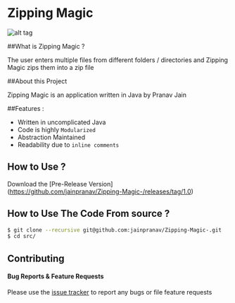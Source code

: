 # Zipping Magic

![alt tag](http://i.imgur.com/VrpFcKn.jpg)

##What is Zipping Magic ?

The user enters multiple files from different folders / directories and Zipping Magic zips them into a zip file

##About this Project 

Zipping Magic is an application written in Java by Pranav Jain


##Features :

 - Written in uncomplicated Java
 - Code is highly `Modularized`
 - Abstraction Maintained
 - Readability due to `inline comments`

## How to Use ?

Download the [Pre-Release Version] (https://github.com/jainpranav/Zipping-Magic-/releases/tag/1.0)

## How to Use The Code From source ?
```bash
$ git clone --recursive git@github.com:jainpranav/Zipping-Magic-.git
$ cd src/
```

## Contributing

#### Bug Reports & Feature Requests

Please use the [issue tracker](https://github.com/jainpranav/Zipping-Magic-/issues) to report any bugs or file feature requests

